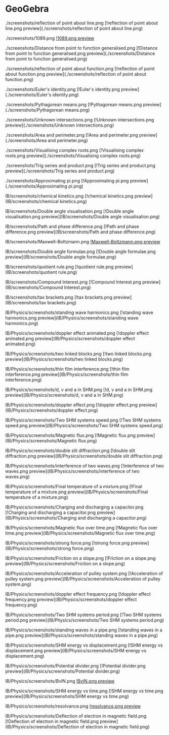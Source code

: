 # GeoGebra

./screenshots/reflection of point about line.png
[!reflection of point about line.png preview](./screenshots/reflection of point about line.png)

./screenshots/1089.png
[!1089.png preview](./screenshots/1089.png)

./screenshots/Distance from point to function generalised.png
[!Distance from point to function generalised.png preview](./screenshots/Distance from point to function generalised.png)

./screenshots/reflection of point about function.png
[!reflection of point about function.png preview](./screenshots/reflection of point about function.png)

./screenshots/Euler's identity.png
[!Euler's identity.png preview](./screenshots/Euler's identity.png)

./screenshots/Pythagorean means.png
[!Pythagorean means.png preview](./screenshots/Pythagorean means.png)

./screenshots/Unknown intersections.png
[!Unknown intersections.png preview](./screenshots/Unknown intersections.png)

./screenshots/Area and perimeter.png
[!Area and perimeter.png preview](./screenshots/Area and perimeter.png)

./screenshots/Visualising complex roots.png
[!Visualising complex roots.png preview](./screenshots/Visualising complex roots.png)

./screenshots/Trig series and product.png
[!Trig series and product.png preview](./screenshots/Trig series and product.png)

./screenshots/Approximating pi.png
[!Approximating pi.png preview](./screenshots/Approximating pi.png)

IB/screenshots/chemical kinetics.png
[!chemical kinetics.png preview](IB/screenshots/chemical kinetics.png)

IB/screenshots/Double angle visualisation.png
[!Double angle visualisation.png preview](IB/screenshots/Double angle visualisation.png)

IB/screenshots/Path and phase difference.png
[!Path and phase difference.png preview](IB/screenshots/Path and phase difference.png)

IB/screenshots/Maxwell–Boltzmann.png
[!Maxwell–Boltzmann.png preview](IB/screenshots/Maxwell–Boltzmann.png)

IB/screenshots/Double angle formulae.png
[!Double angle formulae.png preview](IB/screenshots/Double angle formulae.png)

IB/screenshots/quotient rule.png
[!quotient rule.png preview](IB/screenshots/quotient rule.png)

IB/screenshots/Compound Interest.png
[!Compound Interest.png preview](IB/screenshots/Compound Interest.png)

IB/screenshots/tax brackets.png
[!tax brackets.png preview](IB/screenshots/tax brackets.png)

IB/Physics/screenshots/standing wave harmonics.png
[!standing wave harmonics.png preview](IB/Physics/screenshots/standing wave harmonics.png)

IB/Physics/screenshots/doppler effect animated.png
[!doppler effect animated.png preview](IB/Physics/screenshots/doppler effect animated.png)

IB/Physics/screenshots/two linked blocks.png
[!two linked blocks.png preview](IB/Physics/screenshots/two linked blocks.png)

IB/Physics/screenshots/thin film interference.png
[!thin film interference.png preview](IB/Physics/screenshots/thin film interference.png)

IB/Physics/screenshots/d, v and a in SHM.png
[!d, v and a in SHM.png preview](IB/Physics/screenshots/d, v and a in SHM.png)

IB/Physics/screenshots/doppler effect.png
[!doppler effect.png preview](IB/Physics/screenshots/doppler effect.png)

IB/Physics/screenshots/Two SHM systems speed.png
[!Two SHM systems speed.png preview](IB/Physics/screenshots/Two SHM systems speed.png)

IB/Physics/screenshots/Magnetic flux.png
[!Magnetic flux.png preview](IB/Physics/screenshots/Magnetic flux.png)

IB/Physics/screenshots/double slit diffraction.png
[!double slit diffraction.png preview](IB/Physics/screenshots/double slit diffraction.png)

IB/Physics/screenshots/interference of two waves.png
[!interference of two waves.png preview](IB/Physics/screenshots/interference of two waves.png)

IB/Physics/screenshots/Final temperature of a mixture.png
[!Final temperature of a mixture.png preview](IB/Physics/screenshots/Final temperature of a mixture.png)

IB/Physics/screenshots/Charging and discharging a capacitor.png
[!Charging and discharging a capacitor.png preview](IB/Physics/screenshots/Charging and discharging a capacitor.png)

IB/Physics/screenshots/Magnetic flux over time.png
[!Magnetic flux over time.png preview](IB/Physics/screenshots/Magnetic flux over time.png)

IB/Physics/screenshots/strong force.png
[!strong force.png preview](IB/Physics/screenshots/strong force.png)

IB/Physics/screenshots/Friction on a slope.png
[!Friction on a slope.png preview](IB/Physics/screenshots/Friction on a slope.png)

IB/Physics/screenshots/Acceleration of pulley system.png
[!Acceleration of pulley system.png preview](IB/Physics/screenshots/Acceleration of pulley system.png)

IB/Physics/screenshots/doppler effect frequency.png
[!doppler effect frequency.png preview](IB/Physics/screenshots/doppler effect frequency.png)

IB/Physics/screenshots/Two SHM systems period.png
[!Two SHM systems period.png preview](IB/Physics/screenshots/Two SHM systems period.png)

IB/Physics/screenshots/standing waves in a pipe.png
[!standing waves in a pipe.png preview](IB/Physics/screenshots/standing waves in a pipe.png)

IB/Physics/screenshots/SHM energy vs displacement.png
[!SHM energy vs displacement.png preview](IB/Physics/screenshots/SHM energy vs displacement.png)

IB/Physics/screenshots/Potential divider.png
[!Potential divider.png preview](IB/Physics/screenshots/Potential divider.png)

IB/Physics/screenshots/BvlN.png
[!BvlN.png preview](IB/Physics/screenshots/BvlN.png)

IB/Physics/screenshots/SHM energy vs time.png
[!SHM energy vs time.png preview](IB/Physics/screenshots/SHM energy vs time.png)

IB/Physics/screenshots/resolvance.png
[!resolvance.png preview](IB/Physics/screenshots/resolvance.png)

IB/Physics/screenshots/Deflection of electron in magnetic field.png
[!Deflection of electron in magnetic field.png preview](IB/Physics/screenshots/Deflection of electron in magnetic field.png)

